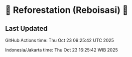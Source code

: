 
# 🌳 Reforestation (Reboisasi) 🌲

## Last Updated

GitHub Actions time: Thu Oct 23 09:25:42 UTC 2025

Indonesia/Jakarta time: Thu Oct 23 16:25:42 WIB 2025
